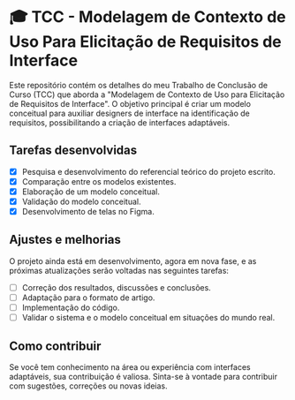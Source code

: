 # 🎓 TCC - Modelagem de Contexto de Uso Para Elicitação de Requisitos de Interface

Este repositório contém os detalhes do meu Trabalho de Conclusão de Curso (TCC) que aborda a "Modelagem de Contexto de Uso para Elicitação de Requisitos de Interface". O objetivo principal é criar um modelo conceitual para auxiliar designers de interface na identificação de requisitos, possibilitando a criação de interfaces adaptáveis.

## Tarefas desenvolvidas

- [x] Pesquisa e desenvolvimento do referencial teórico do projeto escrito.
- [x] Comparação entre os modelos existentes.
- [x] Elaboração de um modelo conceitual.
- [x] Validação do modelo conceitual.
- [x] Desenvolvimento de telas no Figma.
      
## Ajustes e melhorias

O projeto ainda está em desenvolvimento, agora em nova fase, e as próximas atualizações serão voltadas nas seguintes tarefas:

- [ ] Correção dos resultados, discussões e conclusões.
- [ ] Adaptação para o formato de artigo.
- [ ] Implementação do código.
- [ ] Validar o sistema e o modelo conceitual em situações do mundo real.

## Como contribuir

Se você tem conhecimento na área ou experiência com interfaces adaptáveis, sua contribuição é valiosa. Sinta-se à vontade para contribuir com sugestões, correções ou novas ideias. 
